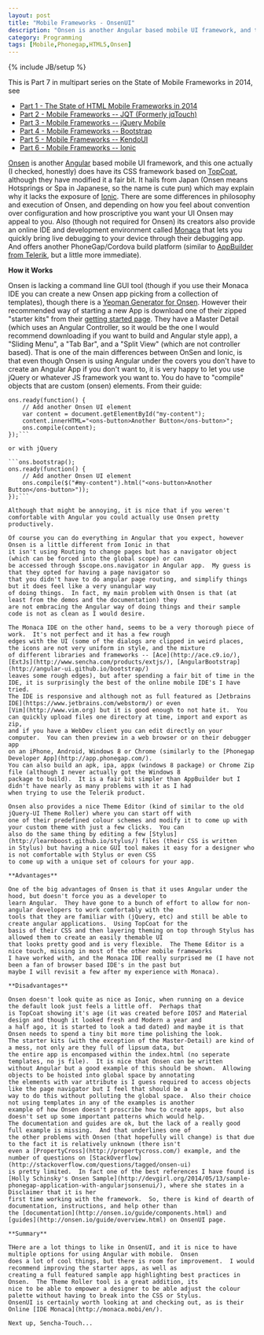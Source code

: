 ```yaml
---
layout: post
title: "Mobile Frameworks - OnsenUI"
description: "Onsen is another Angular based mobile UI framework, and this one actually (I checked, honestly) does have its CSS framework based on TopCoat, although they have modified it a fair bit. It hails from Japan (Onsen means Hotsprings or Spa in Japanese, so the name is cute pun) which may explain why it lacks the exposure of Ionic. "
category: Programming
tags: [Mobile,Phonegap,HTML5,Onsen]
---
```

{% include JB/setup %}

This is Part 7 in multipart series on the State of Mobile Frameworks in 2014, see

* [Part 1 - The State of HTML Mobile Frameworks in 2014](/programming/2014/04/22/the-state-of-html-mobile-frameworks-in-2014/)
* [Part 2 - Mobile Frameworks -- JQT (Formerly jqTouch)](/programming/2014/04/24/mobile-frameworks-jqt/)
* [Part 3 - Mobile Frameworks -- jQuery Mobile](/programming/2014/04/26/mobile-frameworks-jquery-mobile/)
* [Part 4 - Mobile Frameworks -- Bootstrap](/programming/2014/05/08/mobile-frameworks-bootstrap/)
* [Part 5 - Mobile Frameworks -- KendoUI](/programming/2014/07/28/mobile-frameworks-kendoui/)
* [Part 6 - Mobile Frameworks -- Ionic](/programming/2014/10/11/mobile-frameworks-ionic/)

[Onsen](http://onsen.io/) is another [Angular](https://angularjs.org) based mobile UI framework, and this one actually (I checked, honestly)
does have its CSS framework based on [TopCoat](http://topcoat.io), although they have modified it a fair bit.  It hails from Japan 
(Onsen means Hotsprings or Spa in Japanese, so the name is cute pun) which may explain why it lacks the exposure of [Ionic](http://ionicframework.com/).
There are some differences in philosophy and execution of Onsen, and depending on how you feel about convention over configuration
and how proscriptive you want your UI Onsen may appeal to you.  Also (though not required for Onsen) its creators also provide
an online IDE and development environment called [Monaca](http://monaca.mobi/en/) that lets you quickly bring live debugging to your device through their debugging app.  And
offers another PhoneGap/Cordova build platform (similar to [AppBuilder from Telerik](http://www.telerik.com/appbuilder1), but a little
more immediate).

**How it Works**

Onsen is lacking a command line GUI tool (though if you use their Monaca IDE you can create a new Onsen app picking from
a collection of templates), though there is a [Yeoman Generator for Onsen](https://github.com/arvindr21/generator-onsenui-phonegap).
However their recommended way of starting a new App is download one of their zipped "starter kits" from their [getting started page](http://onsen.io/guide/getting_started.html).
They have a Master Detail (which uses an Angular Controller, so it would be the one I would recommend downloading if you want to build
and Angular style app), a "Sliding Menu", a "Tab Bar", and a "Split View" (which are not controller based).  That is one
of the main differences between OnSen and Ionic, is that even though Onsen is using Angular under the covers you don't
have to create an Angular App if you don't want to, it is very happy to let you use jQuery or whatever JS framework you want to.  You
do have to "compile" objects that are custom (onsen) elements.  From their guide:

```ons.bootstrap();
ons.ready(function() {
    // Add another Onsen UI element
    var content = document.getElementById("my-content");
    content.innerHTML="<ons-button>Another Button</ons-button>";
    ons.compile(content);
});```
     
or with jQuery
     
```ons.bootstrap();
ons.ready(function() {
    // Add another Onsen UI element
    ons.compile($("#my-content").html("<ons-button>Another Button</ons-button>"));    
});```     

Although that might be annoying, it is nice that if you weren't comfortable with Angular you could actually use Onsen pretty
productively.

Of course you can do everything in Angular that you expect, however Onsen is a little different from Ionic in that
it isn't using Routing to change pages but has a navigator object (which can be forced into the global scope) or can
be accessed through $scope.ons.navigator in Angular app.  My guess is that they opted for having a page navigator so
that you didn't have to do angular page routing, and simplify things but it does feel like a very unangular way
of doing things.  In fact, my main problem with Onsen is that (at least from the demos and the documentation) they
are not embracing the Angular way of doing things and their sample code is not as clean as I would desire.  

The Monaca IDE on the other hand, seems to be a very thorough piece of work.  It's not perfect and it has a few rough
edges with the UI (some of the dialogs are clipped in weird places, the icons are not very uniform in style, and the mixture
of different libraries and frameworks -- [Ace](http://ace.c9.io/), [ExtJs](http://www.sencha.com/products/extjs/), [AngularBootstrap](http://angular-ui.github.io/bootstrap/)
leaves some rough edges), but after spending a fair bit of time in the IDE, it is surprisingly the best of the online mobile IDE's I have tried.
The IDE is responsive and although not as full featured as [Jetbrains IDE](https://www.jetbrains.com/webstorm/) or even 
[Vim](http://www.vim.org) but it is good enough to not hate it.  You can quickly upload files one directory at time, import and export as zip, 
and if you have a WebDev client you can edit directly on your computer.  You can then preview in a web browser or on their debugger app 
on an iPhone, Android, Windows 8 or Chrome (similarly to the [Phonegap Developer App](http://app.phonegap.com/).  
You can also build an apk, ipa, appx (windows 8 package) or Chrome Zip file (although I never actually got the Windows 8
package to build).  It is a fair bit simpler than AppBuilder but I didn't have nearly as many problems with it as I had
when trying to use the Telerik product.

Onsen also provides a nice Theme Editor (kind of similar to the old jQuery-UI Theme Roller) where you can start off with 
one of their predefined colour schemes and modify it to come up with your custom theme with just a few clicks.  You can
also do the same thing by editing a few [Stylus](http://learnboost.github.io/stylus/) files (their CSS is written
in Stylus) but having a nice GUI tool makes it easy for a designer who is not comfortable with Stylus or even CSS
to come up with a unique set of colours for your app.

**Advantages**

One of the big advantages of Onsen is that it uses Angular under the hood, but doesn't force you as a developer to
learn Angular.  They have gone to a bunch of effort to allow for non-angular developers to work comfortably with the
tools that they are familiar with (jQuery, etc) and still be able to create angular applications.  Using TopCoat for the
basis of their CSS and then layering theming on top through Stylus has allowed them to create an easily themable UI
that looks pretty good and is very flexible.  The Theme Editor is a nice touch, missing in most of the other mobile frameworks
I have worked with, and the Monaca IDE really surprised me (I have not been a fan of browser based IDE's in the past but
maybe I will revisit a few after my experience with Monaca).

**Disadvantages**

Onsen doesn't look quite as nice as Ionic, when running on a device the default look just feels a little off.  Perhaps that
is TopCoat showing it's age (it was created before IOS7 and Material design and though it looked fresh and Modern a year and
a half ago, it is started to look a tad dated) and maybe it is that Onsen needs to spend a tiny bit more time polishing the look.
The starter kits (with the exception of the Master-Detail) are kind of a mess, not only are they full of lipsum data, but
the entire app is encompased within the index.html (no seperate templates, no js file).  It is nice that Onsen can be written
without Angular but a good example of this should be shown.  Allowing objects to be hoisted into global space by annotating 
the elements with var attribute is I guess required to access objects like the page navigator but I feel that should be a
way to do this without polluting the global space.  Also their choice not using templates in any of the examples is another
example of how Onsen doesn't proscribe how to create apps, but also doesn't set up some important patterns which would help.
The documentation and guides are ok, but the lack of a really good full example is missing.  And that underlines one of
the other problems with Onsen (that hopefully will change) is that due to the fact it is relatively unknown (there isn't
even a [PropertyCross](http://propertycross.com/) example, and the number of questions on [StackOverflow](http://stackoverflow.com/questions/tagged/onsen-ui)
is pretty limited.  In fact one of the best references I have found is [Holly Schinsky's Onsen Sample](http://devgirl.org/2014/05/13/sample-phonegap-application-with-angularjsonsenui/), where she states in a Disclaimer that it is her
first time working with the framework.  So, there is kind of dearth of documentation, instructions, and help other than
the [documentation](http://onsen.io/guide/components.html) and [guides](http://onsen.io/guide/overview.html) on OnsenUI page.

**Summary**

THere are a lot things to like in OnsenUI, and it is nice to have multiple options for using Angular with mobile.  Onsen
does a lot of cool things, but there is room for improvement.  I would recommend improving the starter apps, as well as
creating a full featured sample app highlighting best practices in Onsen.  The Theme Roller tool is a great addition, its
nice to be able to empower a designer to be able adjust the colour palette without having to break into the CSS or Stylus.
OnsenUI is certainly worth looking at and checking out, as is their Online [IDE Monaca](http://monaca.mobi/en/).

Next up, Sencha-Touch...

